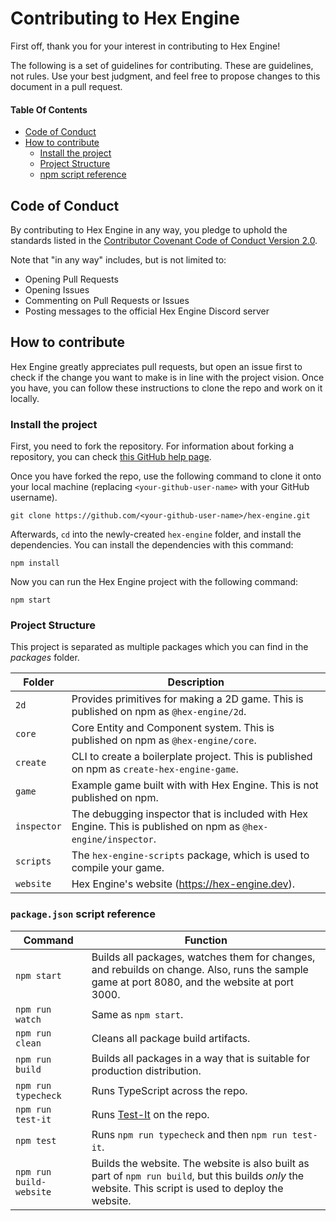 # Contributing to Hex Engine

First off, thank you for your interest in contributing to Hex Engine!

The following is a set of guidelines for contributing. These are guidelines, not rules. Use your best judgment, and feel free to propose changes to this document in a pull request.

#### Table Of Contents

- [Code of Conduct](#code-of-conduct)
- [How to contribute](#how-to-contribute)
  - [Install the project](#install-the-project)
  - [Project Structure](#project-structure)
  - [npm script reference](#npm-script-reference)

## Code of Conduct

By contributing to Hex Engine in any way, you pledge to uphold the standards listed in the [Contributor Covenant Code of Conduct Version 2.0](https://www.contributor-covenant.org/version/2/0/code_of_conduct).

Note that "in any way" includes, but is not limited to:

- Opening Pull Requests
- Opening Issues
- Commenting on Pull Requests or Issues
- Posting messages to the official Hex Engine Discord server

## How to contribute

Hex Engine greatly appreciates pull requests, but open an issue first to check if the change you want to make is in line with the project vision. Once you have, you can follow these instructions to clone the repo and work on it locally.

### Install the project

First, you need to fork the repository. For information about forking a repository, you can check [this GitHub help page](https://help.github.com/en/github/getting-started-with-github/fork-a-repo).

Once you have forked the repo, use the following command to clone it onto your local machine (replacing `<your-github-user-name>` with your GitHub username).

```
git clone https://github.com/<your-github-user-name>/hex-engine.git
```

Afterwards, `cd` into the newly-created `hex-engine` folder, and install the dependencies. You can install the dependencies with this command:

```
npm install
```

Now you can run the Hex Engine project with the following command:

```
npm start
```

### Project Structure

This project is separated as multiple packages which you can find in the _packages_ folder.

<!-- prettier-ignore -->
| Folder      | Description |
| ----------- | ----------- |
| `2d`        | Provides primitives for making a 2D game. This is published on npm as `@hex-engine/2d`. |
| `core`      | Core Entity and Component system. This is published on npm as `@hex-engine/core`. |
| `create`    | CLI to create a boilerplate project. This is published on npm as `create-hex-engine-game`. |
| `game`      | Example game built with with Hex Engine. This is not published on npm. |
| `inspector` | The debugging inspector that is included with Hex Engine. This is published on npm as `@hex-engine/inspector`. |
| `scripts`   | The `hex-engine-scripts` package, which is used to compile your game. |
| `website`   | Hex Engine's website (<https://hex-engine.dev>). |

### `package.json` script reference

<!-- prettier-ignore -->
| Command  | Function  |
| -------- | --------- |
| `npm start`         | Builds all packages, watches them for changes, and rebuilds on change. Also, runs the sample game at port 8080, and the website at port 3000. |
| `npm run watch`         | Same as `npm start`. |
| `npm run clean`         | Cleans all package build artifacts. |
| `npm run build`         | Builds all packages in a way that is suitable for production distribution. |
| `npm run typecheck`     | Runs TypeScript across the repo. |
| `npm run test-it`       | Runs [Test-It](https://github.com/suchipi/test-it) on the repo. |
| `npm test`          | Runs `npm run typecheck` and then `npm run test-it`. |
| `npm run build-website` | Builds the website. The website is also built as part of `npm run build`, but this builds _only_ the website. This script is used to deploy the website. |
